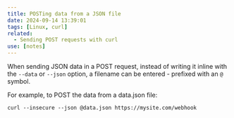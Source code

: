 ```yaml
---
title: POSTing data from a JSON file
date: 2024-09-14 13:39:01
tags: [Linux, curl]
related:
  - Sending POST requests with curl
use: [notes]
---
```


When sending JSON data in a POST request, instead of writing it inline with the `--data` or `--json` option, a filename can be entered - prefixed with an `@` symbol.

For example, to POST the data from a data.json file:

```shell
curl --insecure --json @data.json https://mysite.com/webhook
```
